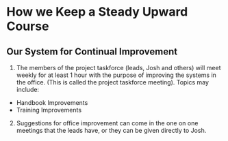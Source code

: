 # How we Keep a Steady Upward Course
## Our System for Continual Improvement

1. The members of the project taskforce (leads, Josh and others) will meet weekly for at least 1 hour with the purpose of improving
the systems in the office. (This is called the project taskforce meeting). Topics may include:
- Handbook Improvements
- Training Improvements

2. Suggestions for office improvement can come in the one on one meetings that the leads have, or they can be given directly to Josh.
